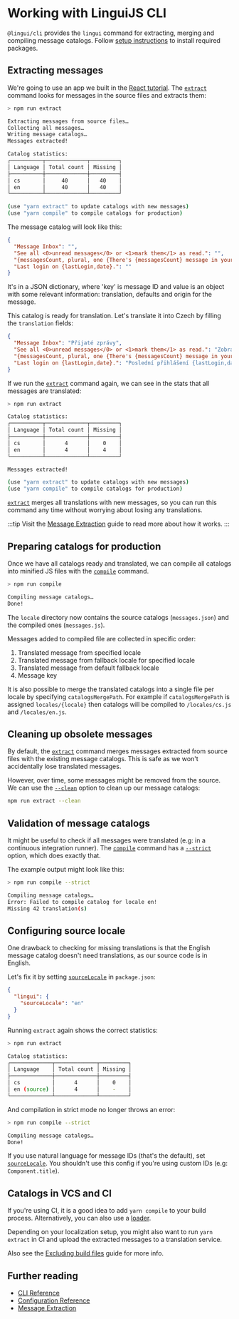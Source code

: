 # Working with LinguiJS CLI

`@lingui/cli` provides the `lingui` command for extracting, merging and compiling message catalogs. Follow [setup instructions](/docs/ref/cli.md) to install required packages.

## Extracting messages

We're going to use an app we built in the [React tutorial](/docs/tutorials/react.md). The [`extract`](/docs/ref/cli.md#extract) command looks for messages in the source files and extracts them:

```bash npm2yarn
> npm run extract

Extracting messages from source files…
Collecting all messages…
Writing message catalogs…
Messages extracted!

Catalog statistics:
┌──────────┬─────────────┬─────────┐
│ Language │ Total count │ Missing │
├──────────┼─────────────┼─────────┤
│ cs       │     40      │   40    │
│ en       │     40      │   40    │
└──────────┴─────────────┴─────────┘

(use "yarn extract" to update catalogs with new messages)
(use "yarn compile" to compile catalogs for production)
```

The message catalog will look like this:

```json
{
  "Message Inbox": "",
  "See all <0>unread messages</0> or <1>mark them</1> as read.": "",
  "{messagesCount, plural, one {There's {messagesCount} message in your inbox.} other {There are {messagesCount} messages in your inbox.}}": "",
  "Last login on {lastLogin,date}.": ""
}
```

It's in a JSON dictionary, where 'key' is message ID and value is an object with some relevant information: translation, defaults and origin for the message.

This catalog is ready for translation. Let's translate it into Czech by filling the `translation` fields:

```json
{
  "Message Inbox": "Přijaté zprávy",
  "See all <0>unread messages</0> or <1>mark them</1> as read.": "Zobrazit všechny <0>nepřečtené zprávy</0> nebo je <1>označit</1> jako přečtené.",
  "{messagesCount, plural, one {There's {messagesCount} message in your inbox.} other {There are {messagesCount} messages in your inbox.}}": "{messagesCount, plural, one {V příchozí poště je {messagesCount} zpráva.} few {V příchozí poště jsou {messagesCount} zprávy. } other {V příchozí poště je {messagesCount} zpráv.}}",
  "Last login on {lastLogin,date}.": "Poslední přihlášení {lastLogin,date}"
}
```

If we run the [`extract`](/docs/ref/cli.md#extract) command again, we can see in the stats that all messages are translated:

```bash npm2yarn
> npm run extract

Catalog statistics:
┌──────────┬─────────────┬─────────┐
│ Language │ Total count │ Missing │
├──────────┼─────────────┼─────────┤
│ cs       │      4      │    0    │
│ en       │      4      │    4    │
└──────────┴─────────────┴─────────┘

Messages extracted!

(use "yarn extract" to update catalogs with new messages)
(use "yarn compile" to compile catalogs for production)
```

[`extract`](/docs/ref/cli.md#extract) merges all translations with new messages, so you can run this command any time without worrying about losing any translations.

:::tip
Visit the [Message Extraction](/docs/guides/message-extraction.md) guide to read more about how it works.
:::

## Preparing catalogs for production

Once we have all catalogs ready and translated, we can compile all catalogs into minified JS files with the [`compile`](/docs/ref/cli.md#compile) command.

```bash npm2yarn
> npm run compile

Compiling message catalogs…
Done!
```

The `locale` directory now contains the source catalogs (`messages.json`) and the compiled ones (`messages.js`).

Messages added to compiled file are collected in specific order:

1.  Translated message from specified locale
2.  Translated message from fallback locale for specified locale
3.  Translated message from default fallback locale
4.  Message key

It is also possible to merge the translated catalogs into a single file per locale by specifying `catalogsMergePath`. For example if `catalogsMergePath` is assigned `locales/{locale}` then catalogs will be compiled to `/locales/cs.js` and `/locales/en.js`.

## Cleaning up obsolete messages

By default, the [`extract`](/docs/ref/cli.md#extract) command merges messages extracted from source files with the existing message catalogs. This is safe as we won't accidentally lose translated messages.

However, over time, some messages might be removed from the source. We can use the [`--clean`](/docs/ref/cli.md#extract-clean) option to clean up our message catalogs:

```bash npm2yarn
npm run extract --clean
```

## Validation of message catalogs

It might be useful to check if all messages were translated (e.g: in a continuous integration runner). The [`compile`](/docs/ref/cli.md#compile) command has a [`--strict`](/docs/ref/cli.md#compile-strict) option, which does exactly that.

The example output might look like this:

```bash npm2yarn
> npm run compile --strict

Compiling message catalogs…
Error: Failed to compile catalog for locale en!
Missing 42 translation(s)
```

## Configuring source locale

One drawback to checking for missing translations is that the English message catalog doesn't need translations, as our source code is in English.

Let's fix it by setting [`sourceLocale`](/docs/ref/conf.md#sourcelocale) in `package.json`:

```json title="package.json"
{
  "lingui": {
    "sourceLocale": "en"
  }
}
```

Running `extract` again shows the correct statistics:

```bash npm2yarn
> npm run extract

Catalog statistics:
┌─────────────┬─────────────┬─────────┐
│ Language    │ Total count │ Missing │
├─────────────┼─────────────┼─────────┤
│ cs          │      4      │    0    │
│ en (source) │      4      │    -    │
└─────────────┴─────────────┴─────────┘
```

And compilation in strict mode no longer throws an error:

```bash npm2yarn
> npm run compile --strict

Compiling message catalogs…
Done!
```

If you use natural language for message IDs (that's the default), set [`sourceLocale`](/docs/ref/conf.md#sourcelocale). You shouldn't use this config if you're using custom IDs (e.g: `Component.title`).

## Catalogs in VCS and CI

If you're using CI, it is a good idea to add `yarn compile` to your build process. Alternatively, you can also use a [loader](/docs/ref/loader).

Depending on your localization setup, you might also want to run `yarn extract` in CI and upload the extracted messages to a translation service.

Also see the [Excluding build files](/docs/guides/excluding-build-files.md) guide for more info.


## Further reading

- [CLI Reference](/docs/ref/cli.md)
- [Configuration Reference](/docs/ref/conf.md)
- [Message Extraction](/docs/guides/message-extraction.md)
